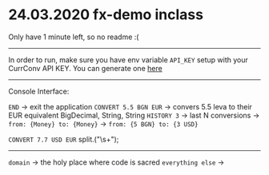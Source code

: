 # 24.03.2020 fx-demo inclass

Only have 1 minute left, so no readme :(

---

In order to run, make sure you have env variable `API_KEY` setup with your CurrConv API KEY.
You can generate one [here](https://free.currencyconverterapi.com/)

---

Console Interface:

`END` -> exit the application
`CONVERT 5.5 BGN EUR` -> convers 5.5 leva to their EUR equivalent
BigDecimal, String, String
`HISTORY 3` -> last N conversions
-> `from: {Money} to: {Money}`
-> `from: {5 BGN} to: {3 USD}`

`CONVERT 7.7 USD EUR`
split.("\\s+");

---

`domain` -> the holy place where code is sacred
`everything else` -> 